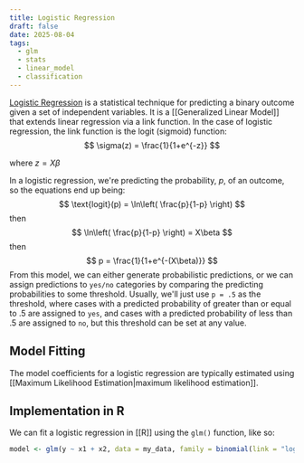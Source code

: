 ```yaml
---
title: Logistic Regression
draft: false
date: 2025-08-04
tags:
  - glm
  - stats
  - linear_model
  - classification
---
```

[Logistic Regression](https://en.wikipedia.org/wiki/Logistic_regression) is a statistical technique for predicting a binary outcome given a set of independent variables. It is a [[Generalized Linear Model]] that extends linear regression via a link function. In the case of logistic regression, the link function is the logit (sigmoid) function:
$$
\sigma(z) = \frac{1}{1+e^{-z}}
$$

where $z = X\beta$

In a logistic regression, we're predicting the probability, $p$, of an outcome, so the equations end up being:
$$
\text{logit}(p) = \ln\left( \frac{p}{1-p} \right)
$$
then
$$
\ln\left( \frac{p}{1-p} \right) = X\beta
$$
then
$$
p = \frac{1}{1+e^{-(X\beta)}}
$$
From this model, we can either generate probabilistic predictions, or we can assign predictions to `yes/no` categories by comparing the predicting probabilities to some threshold. Usually, we'll just use `p = .5` as the threshold, where cases with a predicted probability of greater than or equal to .5 are assigned to `yes`, and cases with a predicted probability of less than .5 are assigned to `no`, but this threshold can be set at any value.

## Model Fitting

The model coefficients for a logistic regression are typically estimated using [[Maximum Likelihood Estimation|maximum likelihood estimation]].

## Implementation in R

We can fit a logistic regression in [[R]] using the `glm()` function, like so:

```r
model <- glm(y ~ x1 + x2, data = my_data, family = binomial(link = "logit"))
```